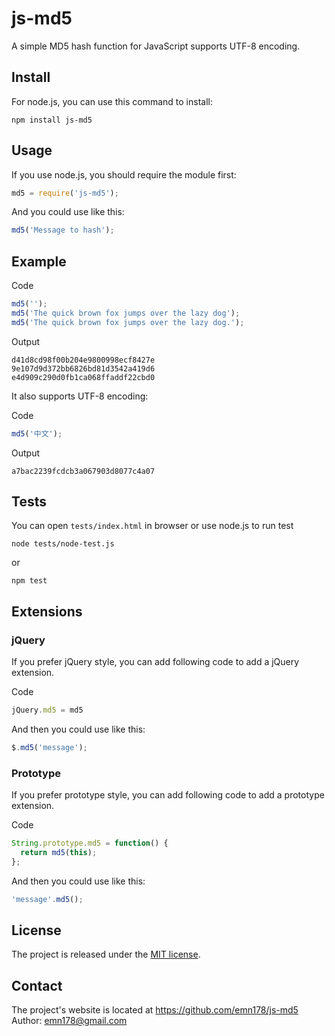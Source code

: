 # js-md5
A simple MD5 hash function for JavaScript supports UTF-8 encoding.

## Install
For node.js, you can use this command to install:

    npm install js-md5

## Usage
If you use node.js, you should require the module first:
```JavaScript
md5 = require('js-md5');
```
And you could use like this:
```JavaScript
md5('Message to hash');
```
## Example
Code
```JavaScript
md5('');
md5('The quick brown fox jumps over the lazy dog');
md5('The quick brown fox jumps over the lazy dog.');
```
Output

    d41d8cd98f00b204e9800998ecf8427e
    9e107d9d372bb6826bd81d3542a419d6
    e4d909c290d0fb1ca068ffaddf22cbd0

It also supports UTF-8 encoding:

Code
```JavaScript
md5('中文');
```
Output

    a7bac2239fcdcb3a067903d8077c4a07

## Tests
You can open `tests/index.html` in browser or use node.js to run test

    node tests/node-test.js

or

    npm test

## Extensions
### jQuery
If you prefer jQuery style, you can add following code to add a jQuery extension.

Code
```JavaScript
jQuery.md5 = md5
```
And then you could use like this:
```JavaScript
$.md5('message');
```
### Prototype
If you prefer prototype style, you can add following code to add a prototype extension.

Code
```JavaScript
String.prototype.md5 = function() {
  return md5(this);
};
```
And then you could use like this:
```JavaScript
'message'.md5();
```
## License
The project is released under the [MIT license](http://www.opensource.org/licenses/MIT).

## Contact
The project's website is located at https://github.com/emn178/js-md5  
Author: emn178@gmail.com
